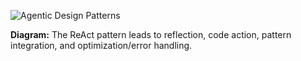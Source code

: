 ![Agentic Design Patterns](module_flowchart.png)

**Diagram:** The ReAct pattern leads to reflection, code action, pattern integration, and optimization/error handling.
